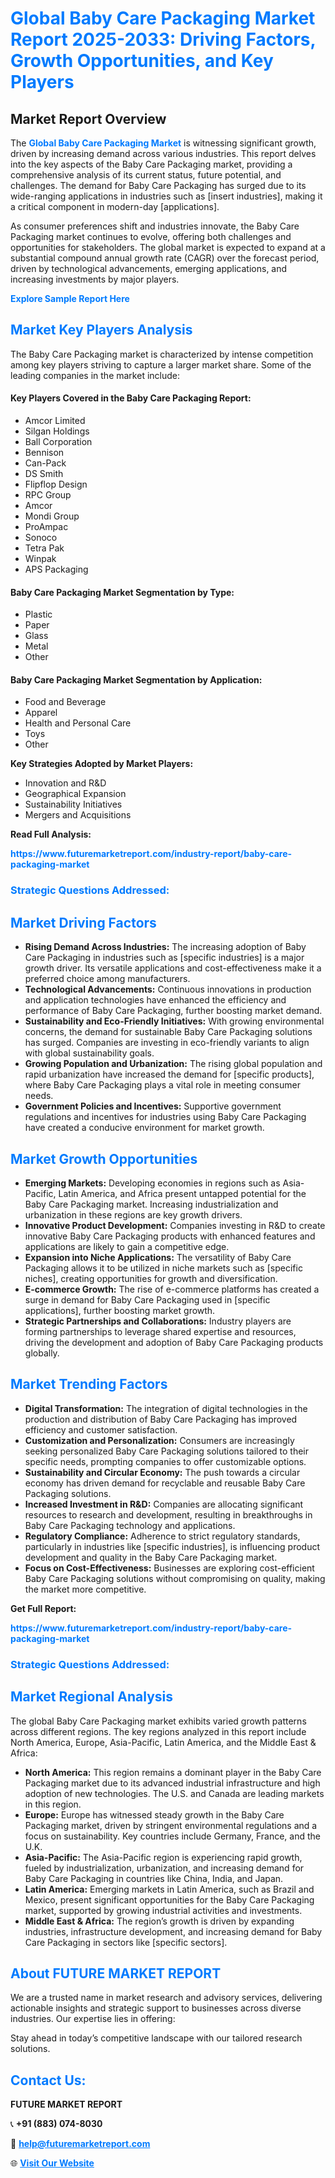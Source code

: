 <h1 style="color: #007BFF;">Global Baby Care Packaging Market Report 2025-2033: Driving Factors, Growth Opportunities, and Key Players</h1>

<section id="overview">
<h2>Market Report Overview</h2>
<p>The <a href="https://www.futuremarketreport.com/industry-report/baby-care-packaging-market" style="color: #007BFF; text-decoration: none;"><strong>Global Baby Care Packaging Market</strong></a> is witnessing significant growth, driven by increasing demand across various industries. This report delves into the key aspects of the Baby Care Packaging market, providing a comprehensive analysis of its current status, future potential, and challenges. The demand for Baby Care Packaging has surged due to its wide-ranging applications in industries such as [insert industries], making it a critical component in modern-day [applications].</p>
<p>As consumer preferences shift and industries innovate, the Baby Care Packaging market continues to evolve, offering both challenges and opportunities for stakeholders. The global market is expected to expand at a substantial compound annual growth rate (CAGR) over the forecast period, driven by technological advancements, emerging applications, and increasing investments by major players.</p>
</section>

<section id="overview">
<p><a href="https://www.futuremarketreport.com/request-sample/reportId=62014" style="color: #007BFF; text-decoration: none;"><strong>Explore Sample Report Here</strong></a></p>
</section>

<section id="key-players">
<h2 style="color: #007BFF;">Market Key Players Analysis</h2>
<p>The Baby Care Packaging market is characterized by intense competition among key players striving to capture a larger market share. Some of the leading companies in the market include:</p>
<h4>Key Players Covered in the Baby Care Packaging Report:</h4>
<ul><li>Amcor Limited</li><li>Silgan Holdings</li><li>Ball Corporation</li><li>Bennison</li><li>Can-Pack</li><li>DS Smith</li><li>Flipflop Design</li><li>RPC Group</li><li>Amcor</li><li>Mondi Group</li><li>ProAmpac</li><li>Sonoco</li><li>Tetra Pak</li><li>Winpak</li><li>APS Packaging</li></ul>
<h4>Baby Care Packaging Market Segmentation by Type:</h4>
<ul><li>Plastic</li><li>Paper</li><li>Glass</li><li>Metal</li><li>Other</li></ul>

<h4>Baby Care Packaging Market Segmentation by Application:</h4>
<ul><li>Food and Beverage</li><li>Apparel</li><li>Health and Personal Care</li><li>Toys</li><li>Other</li></ul>
<p><strong>Key Strategies Adopted by Market Players:</strong></p>
<ul>
<li>Innovation and R&D</li>
<li>Geographical Expansion</li>
<li>Sustainability Initiatives</li>
<li>Mergers and Acquisitions</li>
</ul>
</section>

<section>
<p><strong>Read Full Analysis: </strong></p><a href="https://www.futuremarketreport.com/industry-report/baby-care-packaging-market" style="color: #007BFF; text-decoration: none;"><strong>https://www.futuremarketreport.com/industry-report/baby-care-packaging-market</strong></a>
<h3 style="color: #007BFF;">Strategic Questions Addressed:</h3>
</section>

<section id="driving-factors">
<h2 style="color: #007BFF;">Market Driving Factors</h2>
<ul>
<li><strong>Rising Demand Across Industries:</strong> The increasing adoption of Baby Care Packaging in industries such as [specific industries] is a major growth driver. Its versatile applications and cost-effectiveness make it a preferred choice among manufacturers.</li>
<li><strong>Technological Advancements:</strong> Continuous innovations in production and application technologies have enhanced the efficiency and performance of Baby Care Packaging, further boosting market demand.</li>
<li><strong>Sustainability and Eco-Friendly Initiatives:</strong> With growing environmental concerns, the demand for sustainable Baby Care Packaging solutions has surged. Companies are investing in eco-friendly variants to align with global sustainability goals.</li>
<li><strong>Growing Population and Urbanization:</strong> The rising global population and rapid urbanization have increased the demand for [specific products], where Baby Care Packaging plays a vital role in meeting consumer needs.</li>
<li><strong>Government Policies and Incentives:</strong> Supportive government regulations and incentives for industries using Baby Care Packaging have created a conducive environment for market growth.</li>
</ul>
</section>

<section id="growth-opportunities">
<h2 style="color: #007BFF;">Market Growth Opportunities</h2>
<ul>
<li><strong>Emerging Markets:</strong> Developing economies in regions such as Asia-Pacific, Latin America, and Africa present untapped potential for the Baby Care Packaging market. Increasing industrialization and urbanization in these regions are key growth drivers.</li>
<li><strong>Innovative Product Development:</strong> Companies investing in R&D to create innovative Baby Care Packaging products with enhanced features and applications are likely to gain a competitive edge.</li>
<li><strong>Expansion into Niche Applications:</strong> The versatility of Baby Care Packaging allows it to be utilized in niche markets such as [specific niches], creating opportunities for growth and diversification.</li>
<li><strong>E-commerce Growth:</strong> The rise of e-commerce platforms has created a surge in demand for Baby Care Packaging used in [specific applications], further boosting market growth.</li>
<li><strong>Strategic Partnerships and Collaborations:</strong> Industry players are forming partnerships to leverage shared expertise and resources, driving the development and adoption of Baby Care Packaging products globally.</li>
</ul>
</section>

<section id="trending-factors">
<h2 style="color: #007BFF;">Market Trending Factors</h2>
<ul>
<li><strong>Digital Transformation:</strong> The integration of digital technologies in the production and distribution of Baby Care Packaging has improved efficiency and customer satisfaction.</li>
<li><strong>Customization and Personalization:</strong> Consumers are increasingly seeking personalized Baby Care Packaging solutions tailored to their specific needs, prompting companies to offer customizable options.</li>
<li><strong>Sustainability and Circular Economy:</strong> The push towards a circular economy has driven demand for recyclable and reusable Baby Care Packaging solutions.</li>
<li><strong>Increased Investment in R&D:</strong> Companies are allocating significant resources to research and development, resulting in breakthroughs in Baby Care Packaging technology and applications.</li>
<li><strong>Regulatory Compliance:</strong> Adherence to strict regulatory standards, particularly in industries like [specific industries], is influencing product development and quality in the Baby Care Packaging market.</li>
<li><strong>Focus on Cost-Effectiveness:</strong> Businesses are exploring cost-efficient Baby Care Packaging solutions without compromising on quality, making the market more competitive.</li>
</ul>
</section>

<section>
<p><strong>Get Full Report: </strong></p><a href="https://www.futuremarketreport.com/industry-report/baby-care-packaging-market" style="color: #007BFF; text-decoration: none;"><strong>https://www.futuremarketreport.com/industry-report/baby-care-packaging-market</strong></a>
<h3 style="color: #007BFF;">Strategic Questions Addressed:</h3>
</section>


<section id="regional-analysis">
<h2 style="color: #007BFF;">Market Regional Analysis</h2>
<p>The global Baby Care Packaging market exhibits varied growth patterns across different regions. The key regions analyzed in this report include North America, Europe, Asia-Pacific, Latin America, and the Middle East & Africa:</p>
<ul>
<li><strong>North America:</strong> This region remains a dominant player in the Baby Care Packaging market due to its advanced industrial infrastructure and high adoption of new technologies. The U.S. and Canada are leading markets in this region.</li>
<li><strong>Europe:</strong> Europe has witnessed steady growth in the Baby Care Packaging market, driven by stringent environmental regulations and a focus on sustainability. Key countries include Germany, France, and the U.K.</li>
<li><strong>Asia-Pacific:</strong> The Asia-Pacific region is experiencing rapid growth, fueled by industrialization, urbanization, and increasing demand for Baby Care Packaging in countries like China, India, and Japan.</li>
<li><strong>Latin America:</strong> Emerging markets in Latin America, such as Brazil and Mexico, present significant opportunities for the Baby Care Packaging market, supported by growing industrial activities and investments.</li>
<li><strong>Middle East & Africa:</strong> The region’s growth is driven by expanding industries, infrastructure development, and increasing demand for Baby Care Packaging in sectors like [specific sectors].</li>
</ul>
</section>

<footer>
<h2 style="color: #007BFF;">About FUTURE MARKET REPORT</h2>
<p>We are a trusted name in market research and advisory services, delivering actionable insights and strategic support to businesses across diverse industries. Our expertise lies in offering:</p>

<p>Stay ahead in today’s competitive landscape with our tailored research solutions.</p>

<h2 style="color: #007BFF;">Contact Us:</h2>
<p><strong>FUTURE MARKET REPORT</strong></p>
<p>📞 <strong>+91 (883) 074-8030</strong></p>
<p>📧 <strong><a href="mailto:help@futuremarketreport.com" style="color: #007BFF;">help@futuremarketreport.com</a></strong></p>
<p>🌐 <strong><a href="https://www.futuremarketreport.com/" style="color: #007BFF;">Visit Our Website</a></strong></p>
</footer>